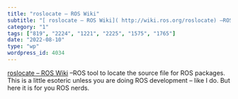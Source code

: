 ```yaml
---
title: "roslocate – ROS Wiki"
subtitle: "[ roslocate – ROS Wiki]( http://wiki.ros.org/roslocate) –ROS tool to locate the source file for ROS ..."
category: "1"
tags: ["819", "2224", "1221", "2225", "1575", "1765"]
date: "2022-08-10"
type: "wp"
wordpress_id: 4034
---
```

[ roslocate – ROS Wiki]( http://wiki.ros.org/roslocate) –ROS tool to locate the source file for ROS packages. This is a little esoteric unless you are doing ROS development – like I do. But here it is for you ROS nerds.
